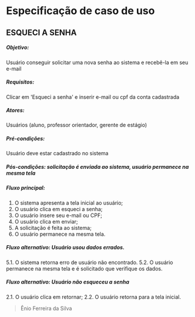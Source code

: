 # Especificação de caso de uso 
## ESQUECI A SENHA 

##### Objetivo:
Usuário conseguir solicitar uma nova senha ao sistema e recebê-la em seu e-mail 

##### Requisitos: 
Clicar em 'Esqueci a senha' e inserir e-mail ou cpf da conta cadastrada 
##### Atores:
Usuários (aluno, professor orientador, gerente de estágio) 
##### Pré-condições: 
Usuário deve estar cadastrado no sistema 
##### Pós-condições: solicitação é enviada ao sistema, usuário permanece na mesma tela 

##### Fluxo principal: 
1. O sistema apresenta a tela inicial ao usuário; 
2.  O usuário clica em esqueci a senha; 
3. O usuário insere seu e-mail ou CPF; 
4. O usuário clica em enviar; 
5. A solicitação é feita ao sistema; 
6. O usuário permanece na mesma tela. 
##### Fluxo alternativo: Usuário usou dados errados.

5.1. O sistema retorna erro de usuário não encontrado.
5.2. O usuário permanece na mesma tela e é solicitado que verifique os dados.
#####  Fluxo alternativo:  Usuário não esqueceu a senha
2.1. O usuário clica em retornar; 
2.2. O usuário retorna para a tela inicial.


>Ênio Ferreira da Silva
